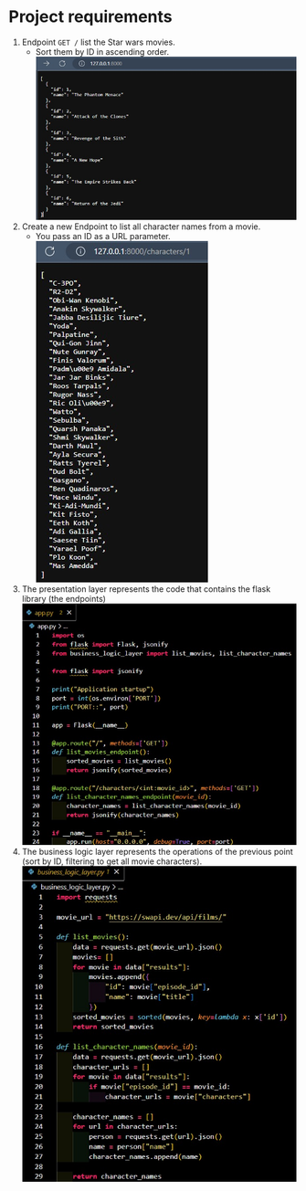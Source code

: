 # Project requirements

1. Endpoint `GET /` list the Star wars movies.
   * Sort them by ID in ascending order.
![Image1](attachments/ID%20in%20ascending%20order.jpg)
2. Create a new Endpoint to list all character names from a movie.
   * You pass an ID as a URL parameter. 
![Image2](attachments/ID%20as%20a%20URL%20parameter.jpg)
3. The presentation layer represents the code that contains the flask library (the endpoints)
![Image3](attachments/presentation%20layer.jpg)
4. The business logic layer represents the operations of the previous point (sort by ID, filtering to get all movie characters).
![Image4](attachments/business%20logic%20layer.jpg)